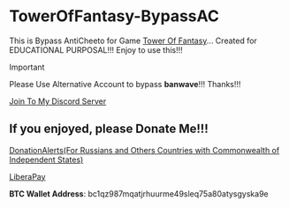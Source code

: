 # TowerOfFantasy-BypassAC
This is Bypass AntiCheeto for Game [Tower Of Fantasy](https://www.toweroffantasy-global.com/en-us/index.html)... Created for EDUCATIONAL PURPOSAL!!! Enjoy to use this!!!

> [!IMPORTANT]
> Please Use Alternative Account to bypass **banwave**!!! Thanks!!!

[Join To My Discord Server](https://discord.gg/U2P5Hrcq9C)

## If you enjoyed, please Donate Me!!!

[DonationAlerts(For Russians and Others Countries with Commonwealth of Independent States)](https://donationalerts.com/r/rikkomatsumato)

[LiberaPay](https://liberapay.com/RikkoMatsumatoOfficial/donate)

**BTC Wallet Address**: bc1qz987mqatjrhuurme49sleq75a80atysgyska9e
